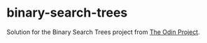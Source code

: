# binary-search-trees

Solution for the Binary Search Trees project from
[The Odin Project](https://www.theodinproject.com/lessons/javascript-binary-search-trees#assignment).

